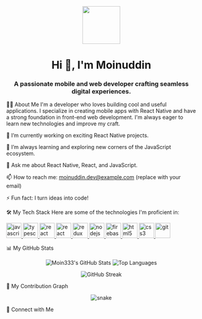 <div id="header" align="center">
<img src="https://www.google.com/search?q=https://media.giphy.com/media/M9gbBd9nbDrOTu1Mqx/giphy.gif" width="100"/>
<h1 align="center">Hi 👋, I'm Moinuddin</h1>
<h3 align="center">A passionate mobile and web developer crafting seamless digital experiences.</h3>
</div>

👨‍💻 About Me
I'm a developer who loves building cool and useful applications. I specialize in creating mobile apps with React Native and have a strong foundation in front-end web development. I'm always eager to learn new technologies and improve my craft.

🔭 I’m currently working on exciting React Native projects.

🌱 I’m always learning and exploring new corners of the JavaScript ecosystem.

💬 Ask me about React Native, React, and JavaScript.

📫 How to reach me: moinuddin.dev@example.com (replace with your email)

⚡ Fun fact: I turn ideas into code!

🛠️ My Tech Stack
Here are some of the technologies I'm proficient in:

<p align="left">
<a href="https://developer.mozilla.org/en-US/docs/Web/JavaScript" target="_blank" rel="noreferrer">
<img src="https://www.google.com/search?q=https://raw.githubusercontent.com/devicons/devicon/master/icons/javascript/javascript-original.svg" alt="javascript" width="40" height="40"/>
</a>
<a href="https://www.typescriptlang.org/" target="_blank" rel="noreferrer">
<img src="https://www.google.com/search?q=https://raw.githubusercontent.com/devicons/devicon/master/icons/typescript/typescript-original.svg" alt="typescript" width="40" height="40"/>
</a>
<a href="https://reactjs.org/" target="_blank" rel="noreferrer">
<img src="https://www.google.com/search?q=https://raw.githubusercontent.com/devicons/devicon/master/icons/react/react-original-wordmark.svg" alt="react" width="40" height="40"/>
</a>
<a href="https://reactnative.dev/" target="_blank" rel="noreferrer">
<img src="https://www.google.com/search?q=https://reactnative.dev/img/header_logo.svg" alt="react native" width="40" height="40"/>
</a>
<a href="https://redux.js.org" target="_blank" rel="noreferrer">
<img src="https://www.google.com/search?q=https://raw.githubusercontent.com/devicons/devicon/master/icons/redux/redux-original.svg" alt="redux" width="40" height="40"/>
</a>
<a href="https://nodejs.org" target="_blank" rel="noreferrer">
<img src="https://www.google.com/search?q=https://raw.githubusercontent.com/devicons/devicon/master/icons/nodejs/nodejs-original-wordmark.svg" alt="nodejs" width="40" height="40"/>
</a>
<a href="https://firebase.google.com/" target="_blank" rel="noreferrer">
<img src="https://www.google.com/search?q=https://www.vectorlogo.zone/logos/firebase/firebase-icon.svg" alt="firebase" width="40" height="40"/>
</a>
<a href="https://www.w3.org/html/" target="_blank" rel="noreferrer">
<img src="https://www.google.com/search?q=https://raw.githubusercontent.com/devicons/devicon/master/icons/html5/html5-original-wordmark.svg" alt="html5" width="40" height="40"/>
</a>
<a href="https://www.w3schools.com/css/" target="_blank" rel="noreferrer">
<img src="https://www.google.com/search?q=https://raw.githubusercontent.com/devicons/devicon/master/icons/css3/css3-original-wordmark.svg" alt="css3" width="40" height="40"/>
</a>
<a href="https://git-scm.com/" target="_blank" rel="noreferrer">
<img src="https://www.google.com/search?q=https://www.vectorlogo.zone/logos/git-scm/git-scm-icon.svg" alt="git" width="40" height="40"/>
</a>
</p>

📊 My GitHub Stats
<p align="center">
<img align="center" src="https://www.google.com/search?q=https://github-readme-stats.vercel.app/api%3Fusername%3DMoin333%26show_icons%3Dtrue%26locale%3Den%26theme%3Dtokyonight" alt="Moin333's GitHub Stats" />
<img align="center" src="https://www.google.com/search?q=https://github-readme-stats.vercel.app/api/top-langs%3Fusername%3DMoin333%26layout%3Dcompact%26locale%3Den%26theme%3Dtokyonight" alt="Top Languages" />
</p>
<p align="center">
<img align="center" src="https://www.google.com/search?q=https://github-readme-streak-stats.herokuapp.com/%3Fuser%3DMoin333%26theme%3Dtokyonight" alt="GitHub Streak" />
</p>

🐍 My Contribution Graph
<p align="center">
<img src="https://www.google.com/search?q=https://github.com/Moin333/Moin333/blob/output/github-contribution-grid-snake.svg" alt="snake">
</p>

🔗 Connect with Me
<p align="left">
<!-- Add your social links here -->
<!-- <a href="https://www.google.com/search?q=https://linkedin.com/in/your_username" target="blank"><img align="center" src="https://www.google.com/search?q=https://raw.githubusercontent.com/rahuldkjain/github-profile-readme-generator/master/src/images/icons/Social/linked-in-alt.svg" alt="your_username" height="30" width="40" /></a> -->
<!-- <a href="https://www.google.com/search?q=https://twitter.com/your_username" target="blank"><img align="center" src="https://www.google.com/search?q=https://raw.githubusercontent.com/rahuldkjain/github-profile-readme-generator/master/src/images/icons/Social/twitter.svg" alt="your_username" height="30" width="40" /></a> -->
</p>
